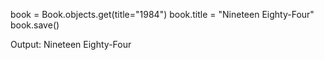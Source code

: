 book = Book.objects.get(title="1984")
book.title = "Nineteen Eighty-Four"
book.save()

Output:
Nineteen Eighty-Four
